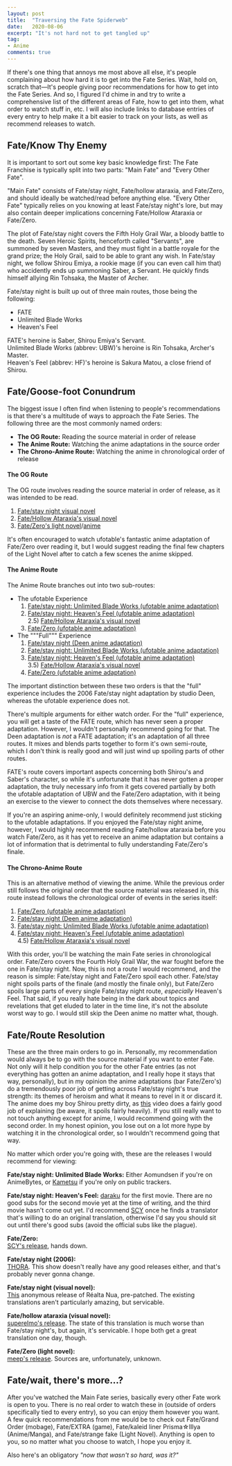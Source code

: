 ```yaml
---
layout: post
title:  "Traversing the Fate Spiderweb"
date:   2020-08-06
excerpt: "It's not hard not to get tangled up"
tag:
- Anime
comments: true
---
```


If there's one thing that annoys me most above all else, it's people complaining about how hard it is to get into the Fate Series. Wait, hold on, scratch that—It's people giving poor recommendations for how to get into the Fate Series. And so, I figured I'd chime in and try to write a comprehensive list of the different areas of Fate, how to get into them, what order to watch stuff in, etc. I will also include links to database entries of every entry to help make it a bit easier to track on your lists, as well as recommend releases to watch.

## Fate/Know Thy Enemy

It is important to sort out some key basic knowledge first: The Fate Franchise is typically split into two parts: "Main Fate" and "Every Other Fate".

"Main Fate" consists of Fate/stay night, Fate/hollow ataraxia, and Fate/Zero, and should ideally be watched/read before anything else. "Every Other Fate" typically relies on you knowing at least Fate/stay night's lore, but may also contain deeper implications concerning Fate/Hollow Ataraxia or Fate/Zero.

The plot of Fate/stay night covers the Fifth Holy Grail War, a bloody battle to the death. Seven Heroic Spirits, henceforth called "Servants", are summoned by seven Masters, and they must fight in a battle royale for the grand prize; the Holy Grail, said to be able to grant any wish. In Fate/stay night, we follow Shirou Emiya, a rookie mage (if you can even call him that) who accidently ends up summoning Saber, a Servant. He quickly finds himself allying Rin Tohsaka, the Master of Archer.

Fate/stay night is built up out of three main routes, those being the following:

* FATE
* Unlimited Blade Works
* Heaven's Feel

FATE's heroine is Saber, Shirou Emiya's Servant.<br>
Unlimited Blade Works (abbrev: UBW)'s heroine is Rin Tohsaka, Archer's Master.<br>
Heaven's Feel (abbrev: HF)'s heroine is Sakura Matou, a close friend of Shirou.

## Fate/Goose-foot Conundrum

The biggest issue I often find when listening to people's recommendations is that there's a multitude of ways to approach the Fate Series. The following three are the most commonly named orders:

* **The OG Route:** Reading the source material in order of release
* **The Anime Route:** Watching the anime adaptations in the source order
* **The Chrono-Anime Route:** Watching the anime in chronological order of release

#### The OG Route

The OG route involves reading the source material in order of release, as it was intended to be read.

1) [Fate/stay night visual novel][fsn_vn]
2) [Fate/Hollow Ataraxia's visual novel][fha_vn]
3) [Fate/Zero's light novel][fz_ln]/[anime][fz_anime]

It's often encouraged to watch ufotable's fantastic anime adaptation of Fate/Zero over reading it, but I would suggest reading the final few chapters of the Light Novel after to catch a few scenes the anime skipped.

#### The Anime Route

The Anime Route branches out into two sub-routes:

* The ufotable Experience
    1) [Fate/stay night: Unlimited Blade Works (ufotable anime adaptation)][fsn_anime_ubw]
    2) [Fate/stay night: Heaven's Feel (ufotable anime adaptation)][fsn_anime_hf]<br>
    2.5) [Fate/Hollow Ataraxia's visual novel][fha_vn]
    3) [Fate/Zero (ufotable anime adaptation)][fz_anime]
* The """Full""" Experience
    1) [Fate/stay night (Deen anime adaptation)][fsn_anime_06]
    2) [Fate/stay night: Unlimited Blade Works (ufotable anime adaptation)][fsn_anime_ubw]
    3) [Fate/stay night: Heaven's Feel (ufotable anime adaptation)][fsn_anime_hf]<br>
    3.5) [Fate/Hollow Ataraxia's visual novel][fha_vn]
    4) [Fate/Zero (ufotable anime adaptation)][fz_anime]

The important distinction between these two orders is that the "full" experience includes the 2006 Fate/stay night adaptation by studio Deen, whereas the ufotable experience does not.

There's multiple arguments for either watch order. For the "full" experience, you will get a taste of the FATE route, which has never seen a proper adaptation. However, I wouldn't personally recommend going for that. The Deen adaptation is *not* a FATE adaptation; it's an adaptation of all three routes. It mixes and blends parts together to form it's own semi-route, which I don't think is really good and will just wind up spoiling parts of other routes.

FATE's route covers important aspects concerning both Shirou's and Saber's character, so while it's unfortunate that it has never gotten a proper adaptation, the truly necessary info from it gets covered partially by both the ufotable adaptation of UBW and the Fate/Zero adaptation, with it being an exercise to the viewer to connect the dots themselves where necessary.

If you're an aspiring anime-only, I would definitely recommend just sticking to the ufotable adaptations. If you enjoyed the Fate/stay night anime, however, I would highly recommend reading Fate/hollow ataraxia before you watch Fate/Zero, as it has yet to receive an anime adaptation but contains a lot of information that is detrimental to fully understanding Fate/Zero's finale.

#### The Chrono-Anime Route

This is an alternative method of viewing the anime. While the previous order still follows the original order that the source material was released in, this route instead follows the chronological order of events in the series itself:

1) [Fate/Zero (ufotable anime adaptation)][fz_anime]
2) [Fate/stay night (Deen anime adaptation)][fsn_anime_06]
3) [Fate/stay night: Unlimited Blade Works (ufotable anime adaptation)][fsn_anime_ubw]
4) [Fate/stay night: Heaven's Feel (ufotable anime adaptation)][fsn_anime_hf]<br>
4.5) [Fate/Hollow Ataraxia's visual novel][fha_vn]

With this order, you'll be watching the main Fate series in chronological order. Fate/Zero covers the Fourth Holy Grail War, the war fought before the one in Fate/stay night. Now, this is not a route I would recommend, and the reason is simple: Fate/stay night and Fate/Zero spoil each other. Fate/stay night spoils parts of the finale (and mostly the finale only), but Fate/Zero spoils large parts of every single Fate/stay night route, *especially* Heaven's Feel. That said, if you really hate being in the dark about topics and revelations that get eluded to later in the time line, it's not the absolute worst way to go. I would still skip the Deen anime no matter what, though.

## Fate/Route Resolution

These are the three main orders to go in. Personally, my recommendation would always be to go with the source material if you want to enter Fate. Not only will it help condition you for the other Fate entries (as not everything has gotten an anime adaptation, and I really hope it stays that way, personally), but in my opinion the anime adaptations (bar Fate/Zero's) do a tremendously poor job of getting across Fate/stay night's true strength: its themes of heroism and what it means to revel in it or discard it. The anime does my boy Shirou pretty dirty, as [this][shirou_yt] video does a fairly good job of explaining (be aware, it spoils fairly heavily). If you still really want to not touch anything except for anime, I would recommend going with the second order. In my honest opinion, you lose out on a lot more hype by watching it in the chronological order, so I wouldn't recommend going that way.

No matter which order you're going with, these are the releases I would recommend for viewing:

**Fate/stay night: Unlimited Blade Works:**
Either Aomundsen if you're on AnimeBytes, or [Kametsu][nyaa_fsn_ubw] if you're only on public trackers.

**Fate/stay night: Heaven's Feel:**
[daraku][nyaa_fsn_hf_daraku] for the first movie. There are no good subs for the second movie yet at the time of writing, and the third movie hasn't come out yet. I'd recommend [SCY][nyaa_fsn_hf_scy] once he finds a translator that's willing to do an original translation, otherwise I'd say you should sit out until there's good subs (avoid the official subs like the plague).

**Fate/Zero:**<br>
[SCY's release][nyaa_fz], hands down.

**Fate/stay night (2006):**<br>
[THORA][nyaa_fsn_06]. This show doesn't really have any good releases either, and that's probably never gonna change.

**Fate/stay night (visual novel):**<br>
[This][nyaa_fsn_vn] anonymous release of Réalta Nua, pre-patched. The existing translations aren't particularly amazing, but servicable.

**Fate/hollow ataraxia (visual novel):**<br>
[supereImo's release][nyaa_fha_vn]. The state of this translation is much worse than Fate/stay night's, but again, it's servicable. I hope both get a great translation one day, though.

**Fate/Zero (light novel):**<br>
[meep's release][nyaa_fz_ln]. Sources are, unfortunately, unknown.

## Fate/wait, there's more...?

After you've watched the Main Fate series, basically every other Fate work is open to you. There is no real order to watch these in (outside of orders specifically tied to every entry), so you can enjoy them however you want. A few quick recommendations from me would be to check out Fate/Grand Order (mobage), Fate/EXTRA (game), Fate/kaleid liner Prisma☆Illya (Anime/Manga), and Fate/strange fake (Light Novel). Anything is open to you, so no matter what you choose to watch, I hope you enjoy it.

Also here's an obligatory *"now that wasn't so hard, was it?"*

[//]: # (Main Fate links)
[fha_vn]: https://vndb.org/v50
[fsn_anime_06]: https://anidb.net/anime/3348
[fsn_anime_hf]: https://anidb.net/anime/10755
[fsn_anime_ubw]: https://anidb.net/anime/9977
[fsn_vn]: https://vndb.org/v11
[fz_anime]: https://anidb.net/anime/8160
[fz_ln]: https://myanimelist.net/manga/3649/Fate_Zero
[shirou_yt]: https://www.youtube.com/watch?v=V7ROtwZNf-4

[//]: * (Nyaa links)
[nyaa_fha_vn]: https://sukebei.nyaa.si/view/2575055
[nyaa_fsn_06]: https://nyaa.si/view/69121
[nyaa_fsn_hf_daraku]: https://nyaa.si/view/1107672
[nyaa_fsn_hf_scy]: https://nyaa.si/user/Scyrous?f=0&c=0_0&q=Fate+Heaven%27s+Feel
[nyaa_fsn_ubw]: https://nyaa.si/view/840355
[nyaa_fsn_vn]: https://sukebei.nyaa.si/view/2725572
[nyaa_fz]: https://nyaa.si/view/1122132
[nyaa_fz_ln]: https://nyaa.si/view/924023
